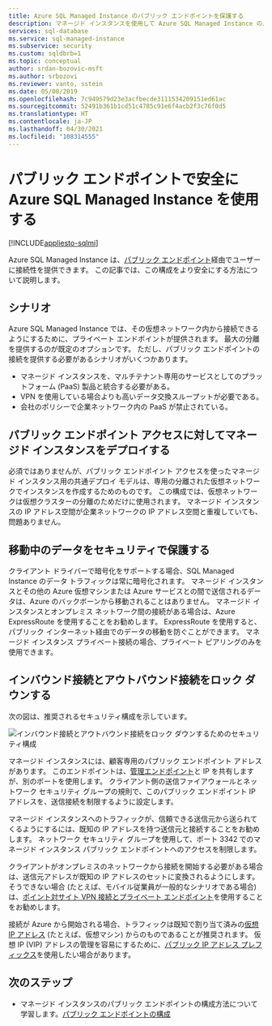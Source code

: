 ```yaml
---
title: Azure SQL Managed Instance のパブリック エンドポイントを保護する
description: マネージド インスタンスを使用して Azure SQL Managed Instance のパブリック エンドポイントを安全に使用する
services: sql-database
ms.service: sql-managed-instance
ms.subservice: security
ms.custom: sqldbrb=1
ms.topic: conceptual
author: srdan-bozovic-msft
ms.author: srbozovi
ms.reviewer: vanto, sstein
ms.date: 05/08/2019
ms.openlocfilehash: 7c949579d23e3acfbecde3111534209151ed61ac
ms.sourcegitcommit: 52491b361b1cd51c4785c91e6f4acb2f3c76f0d5
ms.translationtype: HT
ms.contentlocale: ja-JP
ms.lasthandoff: 04/30/2021
ms.locfileid: "108314555"
---
```

# <a name="use-azure-sql-managed-instance-securely-with-public-endpoints"></a>パブリック エンドポイントで安全に Azure SQL Managed Instance を使用する
[!INCLUDE[appliesto-sqlmi](../includes/appliesto-sqlmi.md)]

Azure SQL Managed Instance は、[パブリック エンドポイント](public-endpoint-configure.md)経由でユーザーに接続性を提供できます。 この記事では、この構成をより安全にする方法について説明します。

## <a name="scenarios"></a>シナリオ

Azure SQL Managed Instance では、その仮想ネットワーク内から接続できるようにするために、プライベート エンドポイントが提供されます。 最大の分離を提供するのが既定のオプションです。 ただし、パブリック エンドポイントの接続を提供する必要があるシナリオがいくつかあります。

- マネージド インスタンスを、マルチテナント専用のサービスとしてのプラットフォーム (PaaS) 製品と統合する必要がある。
- VPN を使用している場合よりも高いデータ交換スループットが必要である。
- 会社のポリシーで企業ネットワーク内の PaaS が禁止されている。

## <a name="deploy-a-managed-instance-for-public-endpoint-access"></a>パブリック エンドポイント アクセスに対してマネージド インスタンスをデプロイする

必須ではありませんが、パブリック エンドポイント アクセスを使ったマネージド インスタンス用の共通デプロイ モデルは、専用の分離された仮想ネットワークでインスタンスを作成するためのものです。 この構成では、仮想ネットワークは仮想クラスターの分離のためだけに使用されます。 マネージド インスタンスの IP アドレス空間が企業ネットワークの IP アドレス空間と重複していても、問題ありません。

## <a name="secure-data-in-motion"></a>移動中のデータをセキュリティで保護する

クライアント ドライバーで暗号化をサポートする場合、SQL Managed Instance のデータ トラフィックは常に暗号化されます。 マネージド インスタンスとその他の Azure 仮想マシンまたは Azure サービスとの間で送信されるデータは、Azure のバックボーンから移動されることはありません。 マネージド インスタンスとオンプレミス ネットワーク間の接続がある場合は、Azure ExpressRoute を使用することをお勧めします。 ExpressRoute を使用すると、パブリック インターネット経由でのデータの移動を防ぐことができます。 マネージド インスタンス プライベート接続の場合、プライベート ピアリングのみを使用できます。

## <a name="lock-down-inbound-and-outbound-connectivity"></a>インバウンド接続とアウトバウンド接続をロック ダウンする

次の図は、推奨されるセキュリティ構成を示しています。

![インバウンド接続とアウトバウンド接続をロック ダウンするためのセキュリティ構成](./media/public-endpoint-overview/managed-instance-vnet.png)

マネージド インスタンスには、顧客専用のパブリック エンドポイント アドレスがあります。 このエンドポイントは、[管理エンドポイント](management-endpoint-find-ip-address.md)と IP を共有しますが、別のポートを使用します。 クライアント側の送信ファイアウォールとネットワーク セキュリティ グループの規則で、このパブリック エンドポイント IP アドレスを、送信接続を制限するように設定します。

マネージド インスタンスへのトラフィックが、信頼できる送信元から送られてくるようにするには、既知の IP アドレスを持つ送信元と接続することをお勧めします。 ネットワーク セキュリティ グループを使用して、ポート 3342 でのマネージド インスタンス パブリック エンドポイントへのアクセスを制限します。

クライアントがオンプレミスのネットワークから接続を開始する必要がある場合は、送信元アドレスが既知の IP アドレスのセットに変換されるようにします。 そうできない場合 (たとえば、モバイル従業員が一般的なシナリオである場合) は、[ポイント対サイト VPN 接続とプライベート エンドポイント](point-to-site-p2s-configure.md)を使用することをお勧めします。

接続が Azure から開始される場合、トラフィックは既知で割り当て済みの[仮想 IP アドレス](/previous-versions/azure/virtual-network/virtual-networks-reserved-public-ip) (たとえば、仮想マシン) からのものであることが推奨されます。 仮想 IP (VIP) アドレスの管理を容易にするために、[パブリック IP アドレス プレフィックス](../../virtual-network/public-ip-address-prefix.md)を使用したい場合があります。

## <a name="next-steps"></a>次のステップ

- マネージド インスタンスのパブリック エンドポイントの構成方法について学習します。[パブリック エンドポイントの構成](public-endpoint-configure.md)
